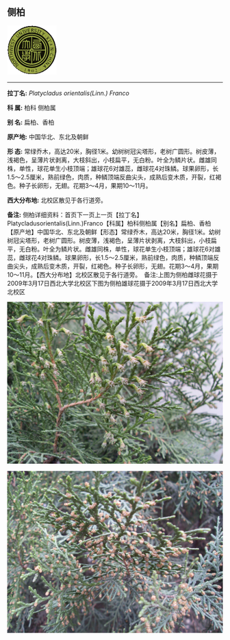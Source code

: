 ## 侧柏

![西北大学校园网络植物志](JPG/nwu.gif)

---

**拉丁名:**  _Platycladus orientalis(Linn.) Franco_

**科 属:** 柏科 侧柏属

**别 名:** 扁柏、香柏

**原产地:** 中国华北、东北及朝鲜

**形  态:** 常绿乔木，高达20米，胸径1米。幼树树冠尖塔形，老树广圆形。树皮薄，浅褐色，呈薄片状剥离，大枝斜出，小枝扁平，无白粉。叶全为鳞片状。雌雄同株，单性，球花单生小枝顶端；雄球花6对雄蕊，雌球花4对珠鳞。球果卵形，长1.5～2.5厘米，熟前绿色，肉质，种鳞顶端反曲尖头，成熟后变木质，开裂，红褐色。种子长卵形，无翅。花期3～4月，果期10～11月。

**西大分布地:** 北校区散见于各行道旁。　

**备注:** 侧柏详细资料：首页下一页上一页【拉丁名】Platycladusorientalis(Linn.)Franco【科属】柏科侧柏属【别名】扁柏、香柏【原产地】中国华北、东北及朝鲜【形态】常绿乔木，高达20米，胸径1米。幼树树冠尖塔形，老树广圆形。树皮薄，浅褐色，呈薄片状剥离，大枝斜出，小枝扁平，无白粉。叶全为鳞片状。雌雄同株，单性，球花单生小枝顶端；雄球花6对雄蕊，雌球花4对珠鳞。球果卵形，长1.5～2.5厘米，熟前绿色，肉质，种鳞顶端反曲尖头，成熟后变木质，开裂，红褐色。种子长卵形，无翅。花期3～4月，果期10～11月。【西大分布地】北校区散见于各行道旁。　备注:上图为侧柏雌球花摄于2009年3月17日西北大学北校区下图为侧柏雄球花摄于2009年3月17日西北大学北校区

![侧柏](JPG/侧柏雌花.JPG) 

![侧柏](JPG/侧柏雄花.JPG) 


